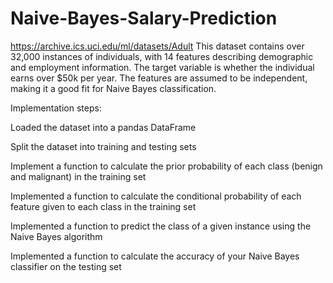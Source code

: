 # Naive-Bayes-Salary-Prediction

https://archive.ics.uci.edu/ml/datasets/Adult
This dataset contains over 32,000 instances of individuals, with 14 features describing demographic and employment information. The target variable is whether the individual earns over $50k per year. The features are assumed to be independent, making it a good fit for Naive Bayes classification.


Implementation steps:

Loaded the dataset into a pandas DataFrame

Split the dataset into training and testing sets

Implement a function to calculate the prior probability of each class (benign and 
malignant) in the training set

Implemented a function to calculate the conditional probability of each feature given to 
each class in the training set

Implemented a function to predict the class of a given instance using the Naive Bayes 
algorithm

Implemented a function to calculate the accuracy of your Naive Bayes classifier on the 
testing set
